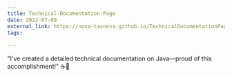```yaml
---
title: Technical-Documentation-Page
date: 2022-07-09
external_link: https://nova-tasnova.github.io/TechnicalDocumentationPage/
tags:
  
---
```

"I've created a detailed technical documentation on Java—proud of this accomplishment!" ☕📘
